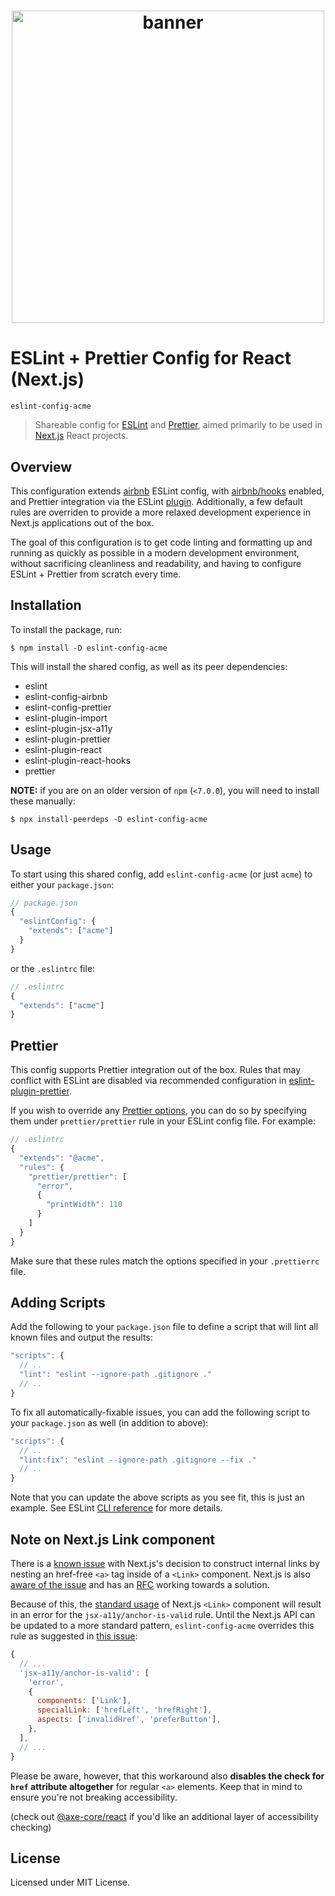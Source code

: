 <h1 align="center">
  <img width="500" src="assets/banner.png" alt="banner" />
</h1>

# ESLint + Prettier Config for React (Next.js)

`eslint-config-acme`

> Shareable config for [ESLint](https://eslint.org/) and [Prettier](https://prettier.io/), aimed primarily to be used in [Next.js](https://nextjs.org) React projects.

## Overview

This configuration extends [airbnb](https://www.npmjs.com/package/eslint-config-airbnb) ESLint config, with [airbnb/hooks](https://github.com/airbnb/javascript/tree/master/packages/eslint-config-airbnb#eslint-config-airbnbhooks) enabled, and Prettier integration via the ESLint [plugin](https://github.com/prettier/eslint-plugin-prettier). Additionally, a few default rules are overriden to provide a more relaxed development experience in Next.js applications out of the box.

The goal of this configuration is to get code linting and formatting up and running as quickly as possible in a modern development environment, without sacrificing cleanliness and readability, and having to configure ESLint + Prettier from scratch every time.

## Installation

To install the package, run:

```shell
$ npm install -D eslint-config-acme
```

This will install the shared config, as well as its peer dependencies:

- eslint
- eslint-config-airbnb
- eslint-config-prettier
- eslint-plugin-import
- eslint-plugin-jsx-a11y
- eslint-plugin-prettier
- eslint-plugin-react
- eslint-plugin-react-hooks
- prettier

**NOTE:** if you are on an older version of `npm` (`<7.0.0`), you will need to install these manually:

```shell
$ npx install-peerdeps -D eslint-config-acme
```

## Usage

To start using this shared config, add `eslint-config-acme` (or just `acme`) to either your `package.json`:

```jsx
// package.json
{
  "eslintConfig": {
    "extends": ["acme"]
  }
}
```

or the `.eslintrc` file:

```jsx
// .eslintrc
{
  "extends": ["acme"]
}
```

## Prettier

This config supports Prettier integration out of the box. Rules that may conflict with ESLint are disabled via recommended configuration in [eslint-plugin-prettier](https://github.com/prettier/eslint-plugin-prettier).

If you wish to override any [Prettier options](https://prettier.io/docs/en/options.html), you can do so by specifying them under `prettier/prettier` rule in your ESLint config file. For example:

```jsx
// .eslintrc
{
  "extends": "@acme",
  "rules": {
    "prettier/prettier": [
      "error",
      {
        "printWidth": 110
      }
    ]
  }
}
```

Make sure that these rules match the options specified in your `.prettierrc` file.

## Adding Scripts

Add the following to your `package.json` file to define a script that will lint all known files and output the results:

```jsx
"scripts": {
  // ..
  "lint": "eslint --ignore-path .gitignore ."
  // ..
}
```

To fix all automatically-fixable issues, you can add the following script to your `package.json` as well (in addition to above):

```jsx
"scripts": {
  // ..
  "lint:fix": "eslint --ignore-path .gitignore --fix ."
  // ..
}
```

Note that you can update the above scripts as you see fit, this is just an example. See ESLint [CLI reference](https://eslint.org/docs/user-guide/command-line-interface) for more details.

## Note on Next.js Link component

There is a [known issue](https://github.com/jsx-eslint/eslint-plugin-jsx-a11y/issues/402) with Next.js's decision to construct internal links by nesting an href-free `<a>` tag inside of a `<Link>` component. Next.js is also [aware of the issue](https://github.com/vercel/next.js/issues/5533) and has an [RFC](https://github.com/vercel/next.js/discussions/8207) working towards a solution.

Because of this, the [standard usage](https://nextjs.org/docs/api-reference/next/link) of Next.js `<Link>` component will result in an error for the `jsx-a11y/anchor-is-valid` rule. Until the Next.js API can be updated to a more standard pattern, `eslint-config-acme` overrides this rule as suggested in [this issue](https://github.com/jsx-eslint/eslint-plugin-jsx-a11y/issues/402#issuecomment-368305051):

```jsx
{
  // ...
  'jsx-a11y/anchor-is-valid': [
    'error',
    {
      components: ['Link'],
      specialLink: ['hrefLeft', 'hrefRight'],
      aspects: ['invalidHref', 'preferButton'],
    },
  ],
  // ...
}
```

Please be aware, however, that this workaround also **disables the check for `href` attribute altogether** for regular `<a>` elements. Keep that in mind to ensure you're not breaking accessibility.

(check out [@axe-core/react](https://www.npmjs.com/package/@axe-core/react) if you'd like an additional layer of accessibility checking)

## License

Licensed under MIT License.
